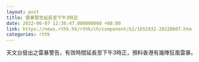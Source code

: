 ```yaml
---
layout: post
title: 雷暴警告延長至下午3時正
date: 2022-06-07 12:36:47.000000000 +08:00
link: https://news.rthk.hk/rthk/ch/component/k2/1651932-20220607.htm
categories: rthk
---
```


天文台發出之雷暴警告，有效時間延長至下午3時正，預料香港有幾陣狂風雷暴。
